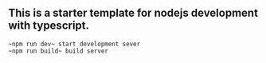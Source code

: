 ## This is a starter template for nodejs development with typescript.
    ~npm run dev~ start development sever
    ~npm run build~ build server
